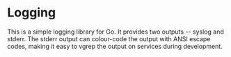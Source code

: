 # Logging

This is a simple logging library for Go. It provides two outputs -- syslog and
stderr. The stderr output can colour-code the output with ANSI escape codes,
making it easy to vgrep the output on services during development.

